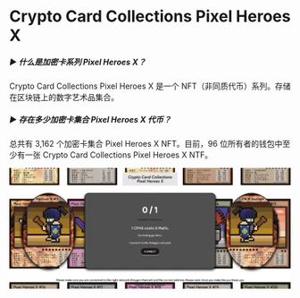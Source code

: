 # Crypto Card Collections Pixel Heroes X

##### ▶ 什么是加密卡系列 Pixel Heroes X？

Crypto Card Collections Pixel Heroes X 是一个 NFT（非同质代币）系列。存储在区块链上的数字艺术品集合。

##### ▶ 存在多少加密卡集合 Pixel Heroes X 代币？

总共有 3,162 个加密卡集合 Pixel Heroes X NFT。目前，96 位所有者的钱包中至少有一张 Crypto Card Collections Pixel Heroes X NTF。

![nft](51412342_new.png)
